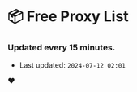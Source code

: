 # :package: Free Proxy List
### Updated every 15 minutes.

- Last updated: `2024-07-12 02:01`

:heart:
